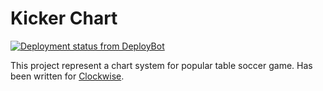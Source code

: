 
# Kicker Chart

[![Deployment status from DeployBot](https://clockwise.deploybot.com/badge/56046448082416/71356.svg)](http://deploybot.com)


This project represent a chart system for popular table soccer game. Has been written for [Clockwise](http://www.clockwisesoftware.com).
